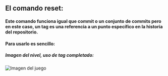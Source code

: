 ## El comando reset:

#### Este comando funciona igual que commit o un conjunto de commits pero en este caso, un tag es una referencia a un punto específico en la historia del repositorio.

#### Para usarlo es sencillo:

##### Imagen del nivel, uso de tag completado:
![Imagen del juego](/Captures/0016.png)